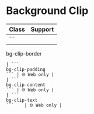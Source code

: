 # Background Clip

| Class                   | Support     |
| ----------------------- | ----------- |
| ```
bg-clip-border
```  | 🌐 Web only |
| ```
bg-clip-padding
``` | 🌐 Web only |
| ```
bg-clip-content
``` | 🌐 Web only |
| ```
bg-clip-text
```    | 🌐 Web only |

